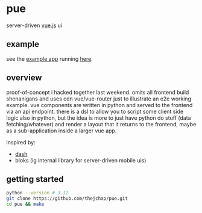 # pue
server-driven [vue.js](https://vuejs.org/) ui

## example
see the [example app](https://github.com/thejchap/pue/blob/main/example.py) running <a href="https://pue-example.fly.dev" target="_blank">here</a>.

## overview
proof-of-concept i hacked together last weekend. omits all frontend build shenanigans and uses cdn vue/vue-router just to illustrate an e2e working example. vue components are written in python and served to the frontend via an api endpoint. there is a dsl to allow you to script some client side logic also in python, but the idea is more to just have python do stuff (data fetching/whatever) and render a layout that it returns to the frontend, maybe as a sub-application inside a larger vue app.

inspired by:
- [dash](https://github.com/plotly/dash?tab=readme-ov-file)
- bloks (ig internal library for server-driven mobile uis)

## getting started
```bash
python --version # 3.12
git clone https://github.com/thejchap/pue.git
cd pue && make
```